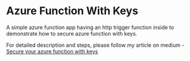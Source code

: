 # Azure Function With Keys

A simple azure function app having an http trigger function inside to demonstrate how to secure azure function with keys.

For detailed description and steps, please follow my article on medium - [Secure your azure function with keys](https://iamsandeepkmr.medium.com/secure-your-azure-function-with-keys-60b955f57b3e)
